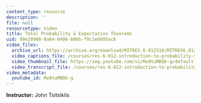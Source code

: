 ```yaml
---
content_type: resource
description: ''
file: null
resourcetype: Video
title: Total Probability & Expectation Theorems
uid: 90e28908-8a64-0496-606b-f9c1e6895ac6
video_files:
  archive_url: https://archive.org/download/MITRES.6-012S18/MITRES6_012S18_L09-05_300k.mp4
  video_captions_file: /courses/res-6-012-introduction-to-probability-spring-2018/6fbd6d0688385e11bf9fcddf84c319a4_Mv8tuMBQk-g.vtt
  video_thumbnail_file: https://img.youtube.com/vi/Mv8tuMBQk-g/default.jpg
  video_transcript_file: /courses/res-6-012-introduction-to-probability-spring-2018/b981f743be12ac0a2fd8dcb9cb120a17_Mv8tuMBQk-g.pdf
video_metadata:
  youtube_id: Mv8tuMBQk-g
---
```


**Instructor:** John Tsitsiklis
